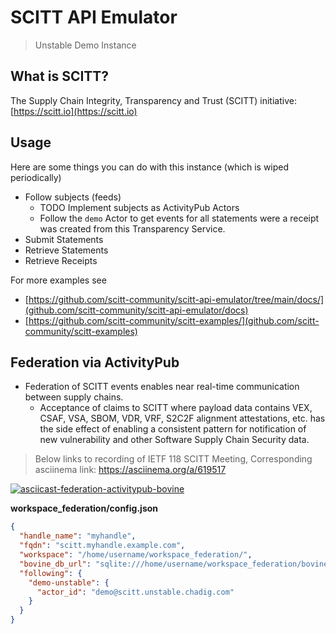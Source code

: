 # SCITT API Emulator

> Unstable Demo Instance

## What is SCITT?

The Supply Chain Integrity, Transparency and Trust (SCITT) initiative: [https://scitt.io](https://scitt.io)

## Usage

Here are some things you can do with this instance (which is wiped periodically)

- Follow subjects (feeds)
  - TODO Implement subjects as ActivityPub Actors
  - Follow the `demo` Actor to get events for all statements were a receipt was
    created from this Transparency Service.
- Submit Statements
- Retrieve Statements
- Retrieve Receipts

For more examples see

- [https://github.com/scitt-community/scitt-api-emulator/tree/main/docs/](github.com/scitt-community/scitt-api-emulator/docs)
- [https://github.com/scitt-community/scitt-examples/](github.com/scitt-community/scitt-examples)

## Federation via ActivityPub

- Federation of SCITT events enables near real-time communication between supply
  chains.
    - Acceptance of claims to SCITT where payload data contains VEX, CSAF, VSA,
      SBOM, VDR, VRF, S2C2F alignment attestations, etc. has the side effect of
      enabling a consistent pattern for notification of new vulnerability
      and other Software Supply Chain Security data.

> Below links to recording of IETF 118 SCITT Meeting, Corresponding asciinema link: https://asciinema.org/a/619517

[![asciicast-federation-activitypub-bovine](https://asciinema.org/a/619517.svg)](https://www.youtube.com/watch?v=zEGob4oqca4&t=5354s)

**workspace_federation/config.json**

```json
{
  "handle_name": "myhandle",
  "fqdn": "scitt.myhandle.example.com",
  "workspace": "/home/username/workspace_federation/",
  "bovine_db_url": "sqlite:///home/username/workspace_federation/bovine.sqlite3",
  "following": {
    "demo-unstable": {
      "actor_id": "demo@scitt.unstable.chadig.com"
    }
  }
}
```
